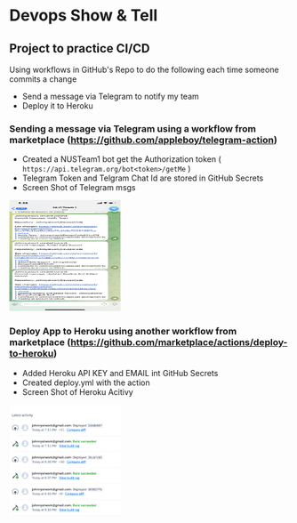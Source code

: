 
# Devops Show & Tell 

## Project to practice CI/CD

Using workflows in GitHub's Repo to do the following each time someone commits a change

- Send a message via Telegram to notify my team 
- Deploy it to Heroku

### Sending a message via Telegram using a workflow from marketplace (https://github.com/appleboy/telegram-action)
- Created a NUSTeam1 bot get the Authorization token ( `https://api.telegram.org/bot<token>/getMe` )
- Telegram Token and Telgram Chat Id are stored in GitHub Secrets
- Screen Shot of Telegram msgs
<img src="https://github.com/Johnnyatwork/DevopsCode/blob/master/images/telegramsnap.PNG" width="200" height="200" />

### Deploy App to Heroku using another workflow from marketplace (https://github.com/marketplace/actions/deploy-to-heroku)
- Added Heroku API KEY and EMAIL int GitHub Secrets
- Created deploy.yml with the action
- Screen Shot of Heroku Acitivy
<img src="https://github.com/Johnnyatwork/DevopsCode/blob/master/images/herokusnap.PNG" width="200" height="200" />
